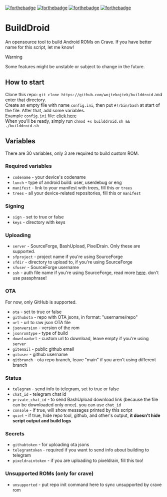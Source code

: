[![forthebadge](https://forthebadge.com/images/badges/powered-by-electricity.svg)](https://forthebadge.com) [![forthebadge](https://forthebadge.com/images/badges/you-didnt-ask-for-this.svg)](https://forthebadge.com) [![forthebadge](https://forthebadge.com/images/badges/gluten-free.svg)](https://forthebadge.com) [![forthebadge](https://forthebadge.com/images/badges/works-on-my-machine.svg)](https://forthebadge.com)
# BuildDroid
An opensource tool to build Android ROMs on Crave. If you have better name for this script, let me know!

> [!WARNING]  
> Some features might be unstable or subject to change in the future.

## How to start
Clone this repo:
`git clone https://github.com/wojtekojtek/builddroid` and enter that directory.<br>
Create an empty file with name `config.ini`, then put `#!/bin/bash` at start of the file. After that, add some variables.<br>
Example `config.ini` file: [click here](https://github.com/wojtekojtek/builddroid/blob/main/examples/config.ini)<br>
When you'll be ready, simply run `chmod +x builddroid.sh && ./builddroid.sh`

## Variables
There are 30 variables, only 3 are required to build custom ROM.

### Required variables
- `codename` - your device's codename<br>
- `lunch` - type of android build: user, userdebug or eng<br>
- `manifest` - link to your manifest with trees, fill this or `trees`<br>
- `trees` - all your device-related repositories, fill this or `manifest`<br>

### Signing
- `sign` - set to true or false<br>
- `keys` - directory with keys<br>

### Uploading
- `server` - SourceForge, BashUpload, PixelDrain. Only these are supported.<br>
- `sfproject` - project name if you're using SourceForge<br>
- `sfdir` - directory to upload to, if you're using SourceForge<br>
- `sfuser` - SourceForge username<br>
- `ssh` - auth file name if you're using SourceForge, read more [here](https://sourceforge.net/p/forge/documentation/SSH%20Keys/#key-generation-openssh). don't use passphrase!<br>

### OTA
For now, only GitHub is supported.<br>
- `ota` - set to true or false<br>
- `githubota` -  repo with OTA jsons, in format: "username/repo"<br>
- `url` - url to raw json OTA file<br>
- `jsonversion` - version of the rom<br>
- `jsonromtype` - type of build<br>
- `downloadurl` - custom url to download, leave empty if you're using `server`<br>
- `gitemail` - public github email<br>
- `gituser` - github username<br>
- `gitbranch` - ota repo branch, leave "main" if you aren't using different branch<br>

### Status
- `telegram` - send info to telegram, set to true or false<br>
- `chat_id` - telegram chat id<br>
- `private_chat_id` - to send BashUpload download link (because the file can be downloaded only once). you can use `chat_id`<br>
- `console` - if true, will show messages printed by this script<br>
- `quiet` -  if true, hide repo tool, github, and other's output, **it doesn't hide script output and build logs**<br>

### Secrets
- `githubtoken` - for uploading ota jsons<br>
- `telegramtoken` - required if you want to send info about building to telegram<br>
- `pixeldraintoken` - if you are uploading to pixeldrain, fill this too!<br>

### Unsupported ROMs (only for crave)
- `unsupported` - put repo init command here to sync unsupported by crave rom<br>
